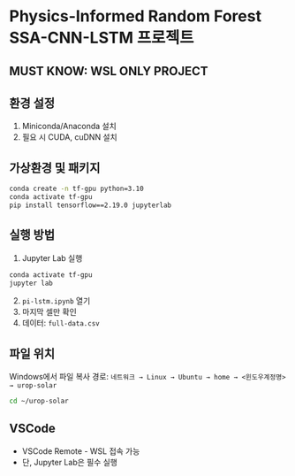 # Physics-Informed Random Forest SSA-CNN-LSTM 프로젝트

## MUST KNOW: WSL ONLY PROJECT

## 환경 설정

1. Miniconda/Anaconda 설치  
2. 필요 시 CUDA, cuDNN 설치 


## 가상환경 및 패키지

```bash
conda create -n tf-gpu python=3.10
conda activate tf-gpu
pip install tensorflow==2.19.0 jupyterlab
```



## 실행 방법

1. Jupyter Lab 실행

```bash
conda activate tf-gpu
jupyter lab
```

2. `pi-lstm.ipynb` 열기
3. 마지막 셀만 확인
4. 데이터: `full-data.csv`



## 파일 위치

Windows에서 파일 복사 경로:
`네트워크 → Linux → Ubuntu → home → <윈도우계정명> → urop-solar`

```bash
cd ~/urop-solar
```

## VSCode

* VSCode Remote - WSL 접속 가능
* 단, Jupyter Lab은 필수 실행
